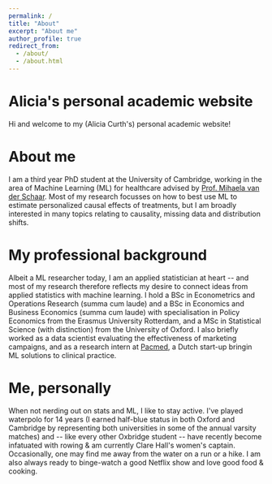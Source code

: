 ```yaml
---
permalink: /
title: "About"
excerpt: "About me"
author_profile: true
redirect_from: 
  - /about/
  - /about.html
---
```



Alicia's personal academic website
======
Hi and welcome to my (Alicia Curth's) personal academic website!

About me
======
I am a third year PhD student at the University of Cambridge, working in the area of Machine Learning (ML) for healthcare advised by [Prof. Mihaela van der Schaar](https://www.vanderschaar-lab.com/). Most of my research focusses on how to best use ML to estimate personalized causal effects of treatments, but I am broadly interested in many topics relating to causality, missing data and distribution shifts.

My professional background
======
Albeit a ML researcher today, I am an applied statistician at heart -- and most of my research therefore reflects my desire to connect ideas from applied statistics with machine learning. I hold a BSc in Econometrics and Operations Research (summa cum laude) and a BSc in Economics and Business Economics (summa cum laude) with specialisation in Policy Economics from the Erasmus University Rotterdam, and a MSc in Statistical Science (with distinction) from the University of Oxford. I also briefly worked as a data scientist evaluating the effectiveness of marketing campaigns, and as a research intern at [Pacmed](https://pacmed.ai/), a Dutch start-up bringin ML solutions to clinical practice. 

Me, personally
======
When not nerding out on stats and ML, I like to stay active. I've played waterpolo for 14 years (I earned half-blue status in both Oxford and Cambridge by representing both universities in some of the annual varsity matches) and -- like every other Oxbridge student -- have recently become infatuated with rowing & am currently Clare Hall's women's captain. Occasionally, one may find me away from the water on a run or a hike. I am also always ready to binge-watch a good Netflix show and love good food & cooking. 
